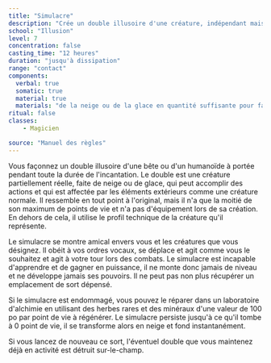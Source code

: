 ```yaml
---
title: "Simulacre"
description: "Crée un double illusoire d'une créature, indépendant mais amical envers le PJ."
school: "Illusion"
level: 7
concentration: false
casting_time: "12 heures"
duration: "jusqu'à dissipation"
range: "contact"
components:
  verbal: true
  somatic: true
  material: true
  materials: "de la neige ou de la glace en quantité suffisante pour faire une reproduction grandeur nature de la créature à dupliquer  ; des cheveux, des rognures d'ongles ou un autre échantillon de la créature à dupliquer, à placer dans la neige ou la glace, et de la poudre de rubis d'une valeur minimale de 1500 po que le sort consume, à saupoudrer sur le double"
ritual: false
classes:
    - Magicien

source: "Manuel des règles"
---
```

Vous façonnez un double illusoire d'une bête ou d'un humanoïde à portée pendant toute la durée de l'incantation. Le double est une créature partiellement réelle, faite de neige ou de glace, qui peut accomplir des actions et qui est affectée par les éléments extérieurs comme une créature normale. Il ressemble en tout point à l'original, mais il n'a que la moitié de son maximum de points de vie et n'a pas d'équipement lors de sa création. En dehors de cela, il utilise le profil technique de la créature qu'il représente.

Le simulacre se montre amical envers vous et les créatures que vous désignez. Il obéit à vos ordres vocaux, se déplace et agit comme vous le souhaitez et agit à votre tour lors des combats. Le simulacre est incapable d'apprendre et de gagner en puissance, il ne monte donc jamais de niveau et ne développe jamais ses pouvoirs. Il ne peut pas non plus récupérer un emplacement de sort dépensé.

Si le simulacre est endommagé, vous pouvez le réparer dans un laboratoire d'alchimie en utilisant des herbes rares et des minéraux d'une valeur de 100 po par point de vie à régénérer. Le simulacre persiste jusqu'à ce qu'il tombe à 0 point de vie, il se transforme alors en neige et fond instantanément.

Si vous lancez de nouveau ce sort, l'éventuel double que vous maintenez déjà en activité est détruit sur-le-champ.
